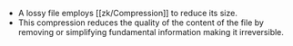 - A lossy file employs [[zk/Compression]] to reduce its size. 
- This compression reduces the quality of the content of the file by removing or simplifying fundamental information making it irreversible.